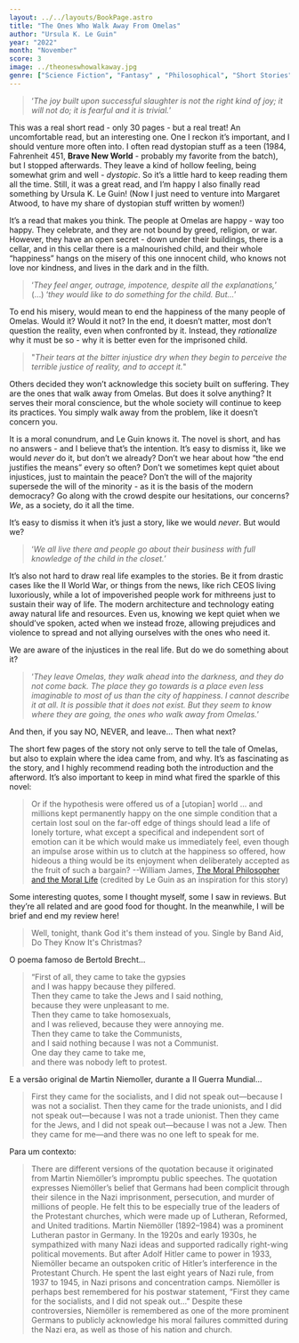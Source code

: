 ```yaml
---
layout: ../../layouts/BookPage.astro
title: "The Ones Who Walk Away From Omelas"
author: "Ursula K. Le Guin"
year: "2022"
month: "November"
score: 3
image: ../theoneswhowalkaway.jpg
genre: ["Science Fiction", "Fantasy" , "Philosophical", "Short Stories" , "Dark" , "Unique" , "Dystopia", "Classic"]
---
```


>‘_The joy built upon successful slaughter is not the right kind of joy; it will not do; it is fearful and it is trivial._’

This was a real short read - only 30 pages - but a real treat! An uncomfortable read, but an interesting one. One I reckon it’s important, and I should venture more often into. I often read dystopian stuff as a teen (1984, Fahrenheit 451, **Brave New World** - probably my favorite from the batch), but I stopped afterwards. They leave a kind of hollow feeling, being somewhat grim and well - *dystopic*. So it’s a little hard to keep reading them all the time. Still, it was a great read, and I’m happy I also finally read something by Ursula K. Le Guin! (Now I just need to venture into Margaret Atwood, to have my share of dystopian stuff written by women!)

It’s a read that makes you think. The people at Omelas are happy - way too happy. They celebrate, and they are not bound by greed, religion, or war. However, they have an open secret - down under their buildings, there is a cellar, and in this cellar there is a malnourished child, and their whole “happiness” hangs on the misery of this one innocent child, who knows not love nor kindness, and lives in the dark and in the filth.

>‘_They feel anger, outrage, impotence, despite all the explanations,_’ (…) ‘_they would like to do something for the child. But…_’

To end his misery, would mean to end the happiness of the many people of Omelas. Would it? Would it not? In the end, it doesn’t matter, most don’t question the reality, even when confronted by it. Instead, they *rationalize* why it must be so - why it is better even for the imprisoned child.

> "_Their tears at the bitter injustice dry when they begin to perceive the terrible justice of reality, and to accept it._"

Others decided they won’t acknowledge this society built on suffering. They are the ones that walk away from Omelas. But does it solve anything? It serves their moral conscience, but the whole society will continue to keep its practices. You simply walk away from the problem, like it doesn’t concern you.

It is a moral conundrum, and Le Guin knows it. The novel is short, and has no answers - and I believe that’s the intention. It’s easy to dismiss it, like we would *never* do it, but don’t we already? Don’t we hear about how “the end justifies the means” every so often? Don’t we sometimes kept quiet about injustices, just to maintain the peace? Don’t the will of the majority supersede the will of the minority - as it is the basis of the modern democracy? Go along with the crowd despite our hesitations, our concerns? *We*, as a society, do it all the time.

It’s easy to dismiss it when it’s just a story, like we would *never*. But would we?

> ‘_We all live there and people go about their business with full knowledge of the child in the closet._’

It’s also not hard to draw real life examples to the stories. Be it from drastic cases like the II World War, or things from the news, like rich CEOS living  luxoriously, while a lot of impoverished people work for mithreens just to sustain their way of life. The modern architecture and technology eating away natural life and resources. Even us, knowing we kept quiet when we should’ve spoken, acted when we instead froze, allowing prejudices and violence to spread and not allying ourselves with the ones who need it.

We are aware of the injustices in the real life. But do we do something about it?

> ‘_They leave Omelas, they walk ahead into the darkness, and they do not come back. The place they go towards is a place even less imaginable to most of us than the city of happiness. I cannot describe it at all. It is possible that it does not exist. But they seem to know where they are going, the ones who walk away from Omelas._’

And then, if you say NO, NEVER, and leave… Then what next?

The short few pages of the story not only serve to tell the tale of Omelas, but also to explain where the idea came from, and why. It’s as fascinating as the story, and I highly recommend reading both the introduction and the afterword. It’s also important to keep in mind what fired the sparkle of this novel:

> Or if the hypothesis were offered us of a [utopian] world ... and millions kept permanently happy on the one simple condition that a certain lost soul on the far-off edge of things should lead a life of lonely torture, what except a specifical and independent sort of emotion can it be which would make us immediately feel, even though an impulse arose within us to clutch at the happiness so offered, how hideous a thing would be its enjoyment when deliberately accepted as the fruit of such a bargain?
> --William James, [The Moral Philosopher and the Moral Life](https://goodreads.com/book/show/1524148.The_Moral_Philosopher_and_the_Moral_Life "The Moral Philosopher and the Moral Life by William James") (credited by Le Guin as an inspiration for this story)

Some interesting quotes, some I thought myself, some I saw in reviews. But they’re all related and are good food for thought. In the meanwhile, I will be brief and end my review here!

> Well, tonight, thank God it's them instead of you.
> Single by Band Aid, Do They Know It's Christmas?

O poema famoso de Bertold Brecht…

> “First of all, they came to take the gypsies  
> and I was happy because they pilfered.  
> Then they came to take the Jews and I said nothing,  
> because they were unpleasant to me.  
> Then they came to take homosexuals,  
> and I was relieved, because they were annoying me.  
> Then they came to take the Communists,  
> and I said nothing because I was not a Communist.  
> One day they came to take me,  
> and there was nobody left to protest.

E a versão original de Martin Niemoller, durante a II Guerra Mundial…

> First they came for the socialists, and I did not speak out—because I was not a socialist.
> Then they came for the trade unionists, and I did not speak out—because I was not a trade unionist.
> Then they came for the Jews, and I did not speak out—because I was not a Jew.
> Then they came for me—and there was no one left to speak for me.

Para um contexto:
> There are different versions of the quotation because it originated from Martin Niemöller’s impromptu public speeches. The quotation expresses Niemöller’s belief that Germans had been complicit through their silence in the Nazi imprisonment, persecution, and murder of millions of people. He felt this to be especially true of the leaders of the Protestant churches, which were made up of Lutheran, Reformed, and United traditions.
> Martin Niemöller (1892–1984) was a prominent Lutheran pastor in Germany. In the 1920s and early 1930s, he sympathized with many Nazi ideas and supported radically right-wing political movements. But after Adolf Hitler came to power in 1933, Niemöller became an outspoken critic of Hitler’s interference in the Protestant Church. He spent the last eight years of Nazi rule, from 1937 to 1945, in Nazi prisons and concentration camps. Niemöller is perhaps best remembered for his postwar statement, “First they came for the socialists, and I did not speak out…”
> Despite these controversies, Niemöller is remembered as one of the more prominent Germans to publicly acknowledge his moral failures committed during the Nazi era, as well as those of his nation and church.